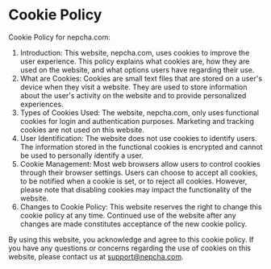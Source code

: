 # Cookie Policy

Cookie Policy for nepcha.com:

1. Introduction: This website, nepcha.com, uses cookies to improve the user experience. This policy explains what cookies are, how they are used on the website, and what options users have regarding their use.
2. What are Cookies: Cookies are small text files that are stored on a user's device when they visit a website. They are used to store information about the user's activity on the website and to provide personalized experiences.
3. Types of Cookies Used: The website, nepcha.com, only uses functional cookies for login and authentication purposes. Marketing and tracking cookies are not used on this website.
4. User Identification: The website does not use cookies to identify users. The information stored in the functional cookies is encrypted and cannot be used to personally identify a user.
5. Cookie Management: Most web browsers allow users to control cookies through their browser settings. Users can choose to accept all cookies, to be notified when a cookie is set, or to reject all cookies. However, please note that disabling cookies may impact the functionality of the website.
6. Changes to Cookie Policy: This website reserves the right to change this cookie policy at any time. Continued use of the website after any changes are made constitutes acceptance of the new cookie policy.

By using this website, you acknowledge and agree to this cookie policy. If you have any questions or concerns regarding the use of cookies on this website, please contact us at support@nepcha.com.

